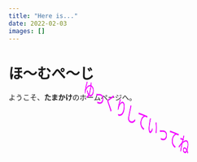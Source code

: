 ```yaml
---
title: "Here is..."
date: 2022-02-03
images: []
---
```


# ほ〜むぺ〜じ

ようこそ、**たまかけ**のホームページへ。  

<font size="5" class = "color"><div style="text-align:center;"><div class="rotate">ゆっくりしていってね</div></div></font>
<style>
.color {
  animation: a 1.0s linear 0s infinite;
}
@keyframes a {
  0%   { color: magenta; }
  33%  { color: cyan; }
  67%  { color: yellow; }
  100% { color: magenta; }
}
.rotate {
    display:inline-block;
    font-size: 10px;
    font-family: monospace;
    animation: b 2.0s linear 0s infinite;
}
@keyframes b {
    0% { transform: scale(1.0, 2.0) rotate(0deg); }
    50% { transform: scale(3.0, 1.0) rotate(360deg); }
    100% { transform: scale(1.0, 2.0) rotate(360deg); }
}
</style>
<br><br>